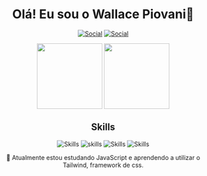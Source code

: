 
### <h1 align="center">Olá! Eu sou o Wallace Piovani👋</h1>
<div align="center">

[![Social](https://img.shields.io/badge/LinkedIn-0077B5?style=for-the-badge&logo=linkedin&logoColor=white)](https://www.linkedin.com/in/wallace-piovani-724635262/) [![Social](https://img.shields.io/badge/Twitter-1DA1F2?style=for-the-badge&logo=twitter&logoColor=white)](http://twitter.com/whpio_)

</div>

<div align="center">


<a>
  <img height=150 align="center" src="https://github-readme-stats.vercel.app/api?username=wallacepiovani&theme=dracula&hide=issues,contribs&rank_icon=github" />
</a>
<a>
  <img height=150 align="center" src="https://github-readme-stats.vercel.app/api/top-langs?username=wallacepiovani&layout=compact&langs_count=8&card_width=320&theme=dracula" />
</a>
</div>

<h2 align="center">Skills</h2> 

<div align="center">

![Skills](https://img.shields.io/badge/HTML5-E34F26?style=for-the-badge&logo=html5&logoColor=white) ![skills](https://img.shields.io/badge/CSS3-1572B6?style=for-the-badge&logo=css3&logoColor=white) ![Skills](https://img.shields.io/badge/JavaScript-F7DF1E?style=for-the-badge&logo=javascript&logoColor=black) ![Skills](https://img.shields.io/badge/Tailwind_CSS-38B2AC?style=for-the-badge&logo=tailwind-css&logoColor=white)

 🌱 Atualmente estou estudando JavaScript e aprendendo a utilizar o Tailwind, framework de css.
</div>




